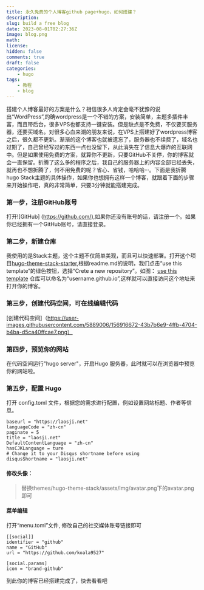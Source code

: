 ```yaml
---
title: 永久免费的个人博客github page+hugo，如何搭建？
description: 
slug: build a free blog
date: 2023-08-01T02:27:36Z
image: blog.png
math: 
license: 
hidden: false
comments: true
draft: false
categories:
    - hugo
tags:
    - 教程
    - blog
---
```


搭建个人博客最好的方案是什么？相信很多人肯定会毫不犹豫的说出“WordPress”,的确wordpress是一个不错的方案，安装简单，主题多插件丰富，而且带后台，很多VPS也都支持一键安装。但是缺点是不免费，不仅要买服务器，还要买域名。对很多心血来潮的朋友来说，在VPS上搭建好了wordpress博客之后，很久都不更新。渐渐的这个博客也就被遗忘了，服务器也不续费了，域名也过期了，自己曾经写过的东西一点也没留下，从此消失在了信息大爆炸的互联网中。但是如果使用免费的方案，就算你不更新，只要GitHub不关停，你的博客就会一直保留。折腾了这么多的程序之后，我自己的服务器上的内容全部已经丢失，就再也不想折腾了，何不用免费的呢？省心、省钱，哈哈哈···。下面是我折腾hugo Stack主题的具体操作，如果你也想拥有这样一个博客，就跟着下面的步骤来开始操作吧，真的非常简单，只要3分钟就能搭建完成。

### 第一步，注册GitHub账号
打开![GitHub] (https://github.com/),如果你还没有账号的话，请注册一个。如果你已经拥有一个GitHub账号，请直接登录。

### 第二步，新建仓库
我使用的是Stack主题，这个主题不仅简单美观，而且可以快速部署。打开这个项目[hugo-theme-stack-starter](https://github.com/CaiJimmy/hugo-theme-stack-starter),根据readme.md的说明，我们点击“use this template”的绿色按钮，选择“Crete a new repository”。如图：
[use this template](https://user-images.githubusercontent.com/5889006/156916624-20b2a784-f3a9-4718-aa5f-ce2a436b241f.png)
仓库可以命名为“username.github.io”,这样就可以直接访问这个地址来打开你的博客。
### 第三步，创建代码空间，可在线编辑代码
[创建代码空间]（https://user-images.githubusercontent.com/5889006/156916672-43b7b6e9-4ffb-4704-b4ba-d5ca40ffcae7.png）
### 第四步，预览你的网站
在代码空间运行"hugo server"，开启Hugo 服务器，此时就可以在浏览器中预览你的网站啦。
### 第五步，配置 Hugo
打开 config.toml 文件，根据您的需求进行配置，例如设置网站标题、作者等信息。
>
```
baseurl = "https://laosji.net"
languageCode = "zh-cn"
paginate = 5
title = "laosji.net"
DefaultContentLanguage = "zh-cn"
hasCJKLanguage = ture
# Change it to your Disqus shortname before using
disqusShortname = "laosji.net"
```

#### 修改头像：
> 替换themes/hugo-theme-stack/assets/img/avatar.png下的avatar.png即可
#### 菜单编辑
打开“menu.toml”文件, 修改自己的社交媒体账号链接即可
```
[[social]] 
identifier = "github"
name = "GitHub"
url = "https://github.com/koala9527"

[social.params]
icon = "brand-github"
```
到此你的博客已经搭建完成了，快去看看吧